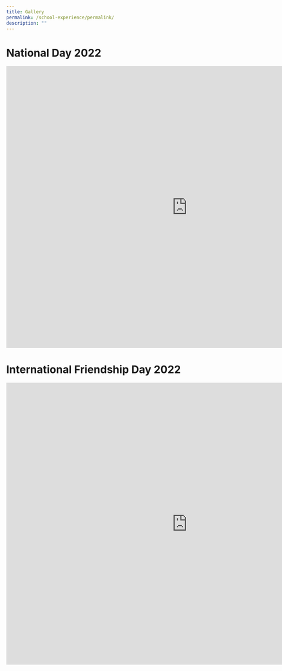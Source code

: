 ```yaml
---
title: Gallery
permalink: /school-experience/permalink/
description: ""
---
```

# National Day 2022
<iframe allowfullscreen="true" height="749" width="960" frameborder="0" src="https://docs.google.com/presentation/d/e/2PACX-1vTR2oPK1zCDRgw7KgjPsjpkYi1T7hlpls-Mx8J0sNtwmrn9XuFzplxI-o8ni5FCrSXgYEW6yCNhkh2N/embed?start=false&amp;loop=false&amp;delayms=3000"></iframe>


# International Friendship Day 2022
<iframe allowfullscreen="true" height="749" width="960" frameborder="0" src="https://docs.google.com/presentation/d/e/2PACX-1vRScTduW1-fn6-YqnrmrsxgLmQWA7d1ZP2dX8pXn4DH9-WE0QQ9kBF2WT_2cfQbgUL-DmG1wcuMRNNV/embed?start=false&amp;loop=false&amp;delayms=3000"></iframe>